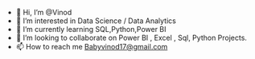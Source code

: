 - 👋 Hi, I’m @Vinod
- 👀 I’m interested in Data Science / Data Analytics
- 🌱 I’m currently learning SQL,Python,Power BI
- 💞️ I’m looking to collaborate on Power BI , Excel , Sql, Python Projects.
- 📫 How to reach me Babyvinod17@gmail.com

<!---
Vinod is a ✨ special ✨ repository because its `README.md` (this file) appears on your GitHub profile.
You can click the Preview link to take a look at your changes.
--->
